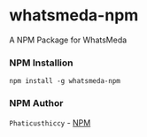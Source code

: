 # whatsmeda-npm
A NPM Package for WhatsMeda

### NPM Installion
`npm install -g whatsmeda-npm`

### NPM Author
`Phaticusthiccy` - [NPM](https://www.npmjs.com/package/whatsmeda-npm)
